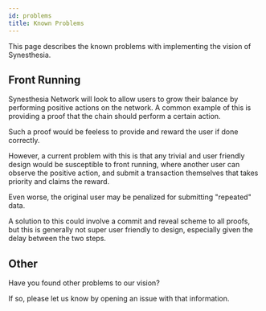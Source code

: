 ```yaml
---
id: problems
title: Known Problems
---
```


This page describes the known problems with implementing the vision of Synesthesia.

## Front Running

Synesthesia Network will look to allow users to grow their balance by performing positive actions on
the network. A common example of this is providing a proof that the chain should perform a certain
action.

Such a proof would be feeless to provide and reward the user if done correctly.

However, a current problem with this is that any trivial and user friendly design would be
susceptible to front running, where another user can observe the positive action, and submit a
transaction themselves that takes priority and claims the reward.

Even worse, the original user may be penalized for submitting "repeated" data.

A solution to this could involve a commit and reveal scheme to all proofs, but this is generally not
super user friendly to design, especially given the delay between the two steps.

## Other

Have you found other problems to our vision?

If so, please let us know by opening an issue with that information.
